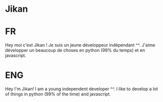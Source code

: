 # Jikan
# FR

Hey moi c'est Jikan ! Je suis un jeune développeur indépendant ^^. J'aime développer un beaucoup de choses en python (99% du temps) et en javascript.

# ENG

Hey I'm Jikan! I am a young independent developer ^^. I like to develop a lot of things in python (99% of the time) and javascript.
